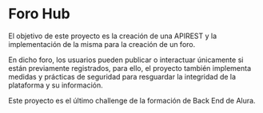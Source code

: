 # Foro Hub

El objetivo de este proyecto es la creación de una APIREST y la implementación de la misma para la creación de un foro. 

En dicho foro, los usuarios pueden publicar o interactuar únicamente si están previamente registrados, para ello, el proyecto también implementa medidas y prácticas de seguridad para resguardar la integridad de la plataforma y su información.

Este proyecto es el último challenge de la formación de Back End de Alura.
